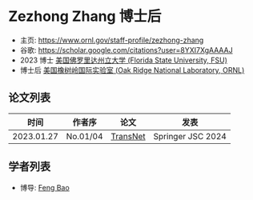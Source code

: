 # Zezhong Zhang 博士后

- 主页: https://www.ornl.gov/staff-profile/zezhong-zhang
- 谷歌: https://scholar.google.com/citations?user=8YXI7XgAAAAJ
- 2023 博士 [美国佛罗里达州立大学 (Florida State University, FSU)](../Institutions/USA-FSU.md)
- 博士后 [美国橡树岭国际实验室 (Oak Ridge National Laboratory, ORNL)](../Institutions/USA-ORNL.md)

## 论文列表

| 时间 | 作者序| 论文 | 发表 |
| :-: | :-: | --- | --- |
| 2023.01.27 | No.01/04 | [TransNet](../Papers/2023.01.27_TransNet.md) | Springer JSC 2024 |

## 学者列表

- 博导: [Feng Bao](Feng_Bao.md)